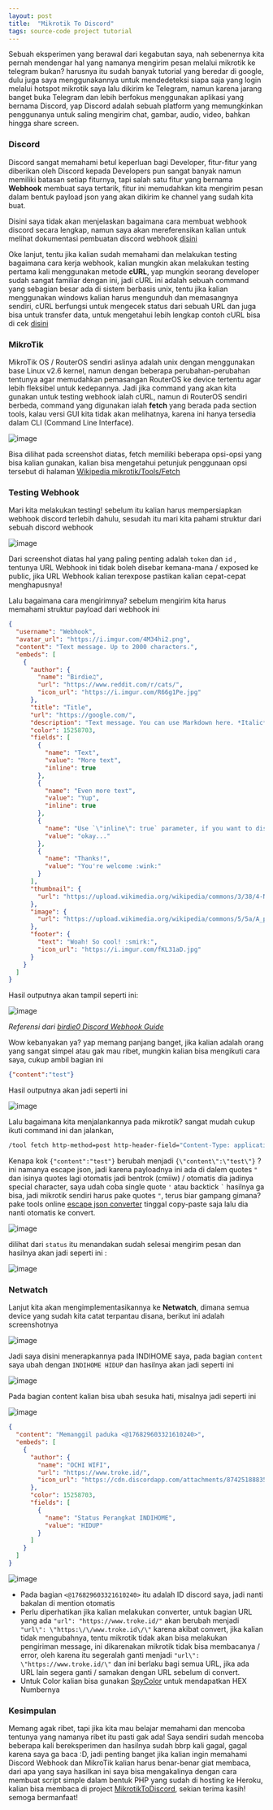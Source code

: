 ```yaml
---
layout: post
title:  "Mikrotik To Discord"
tags: source-code project tutorial
---
```

Sebuah eksperimen yang berawal dari kegabutan saya, nah sebenernya kita pernah mendengar hal yang namanya mengirim pesan melalui mikrotik ke telegram bukan? harusnya itu sudah banyak tutorial yang beredar di google, dulu juga saya menggunakannya untuk mendedeteksi siapa saja yang login melalui hotspot mikrotik saya lalu dikirim ke Telegram, namun karena jarang banget buka Telegram dan lebih berfokus menggunakan aplikasi yang bernama Discord, yap Discord adalah sebuah platform yang memungkinkan penggunanya untuk saling mengirim chat, gambar, audio, video, bahkan hingga share screen. 

### Discord

Discord sangat memahami betul keperluan bagi Developer, fitur-fitur yang diberikan oleh Discord kepada Developers pun sangat banyak namun memiliki batasan setiap fiturnya, tapi salah satu fitur yang bernama **Webhook** membuat saya tertarik, fitur ini memudahkan kita mengirim pesan dalam bentuk payload json yang akan dikirim ke channel yang sudah kita buat.

Disini saya tidak akan menjelaskan bagaimana cara membuat webhook discord secara lengkap, namun saya akan mereferensikan kalian untuk melihat dokumentasi pembuatan discord webhook [disini](https://support.discord.com/hc/en-us/articles/228383668-Intro-to-Webhooks)

Oke lanjut, tentu jika kalian sudah memahami dan melakukan testing bagaimana cara kerja webhook, kalian mungkin akan melakukan testing pertama kali menggunakan metode **cURL**, yap mungkin seorang developer sudah sangat familiar dengan ini, jadi cURL ini adalah sebuah command yang sebagian besar ada di sistem berbasis unix, tentu jika kalian menggunakan windows kalian harus mengunduh dan memasangnya sendiri, cURL berfungsi untuk mengecek status dari sebuah URL dan juga bisa untuk transfer data, untuk mengetahui lebih lengkap contoh cURL bisa di cek [disini](https://devhints.io/curl#examples)

### MikroTik

MikroTik OS / RouterOS sendiri aslinya adalah unix dengan menggunakan base Linux v2.6 kernel, namun dengan beberapa perubahan-perubahan tentunya agar memudahkan pemasangan RouterOS ke device tertentu agar lebih fleksibel untuk kedepannya. Jadi jika command yang akan kita gunakan untuk testing webhook ialah cURL, namun di RouterOS sendiri berbeda, command yang digunakan ialah **fetch** yang berada pada section tools, kalau versi GUI kita tidak akan melihatnya, karena ini hanya tersedia dalam CLI (Command Line Interface).

![image](https://user-images.githubusercontent.com/10250068/134517499-3fed91ba-d344-45c8-9a79-b382ea3b7ae6.png)

Bisa dilihat pada screenshot diatas, fetch memiliki beberapa opsi-opsi yang bisa kalian gunakan, kalian bisa mengetahui petunjuk penggunaan opsi tersebut di halaman [Wikipedia mikrotik/Tools/Fetch](https://wiki.mikrotik.com/wiki/Manual:Tools/Fetch#Properties)

### Testing Webhook

Mari kita melakukan testing! sebelum itu kalian harus mempersiapkan webhook discord terlebih dahulu, sesudah itu mari kita pahami struktur dari sebuah discord webhook

![image](https://user-images.githubusercontent.com/10250068/134519861-72f1b457-e283-4376-8ba9-10039da613a7.png)

Dari screenshot diatas hal yang paling penting adalah `token` dan `id` , tentunya URL Webhook ini tidak boleh disebar kemana-mana / exposed ke public, jika URL Webhook kalian terexpose pastikan kalian cepat-cepat menghapusnya!

Lalu bagaimana cara mengirimnya? sebelum mengirim kita harus memahami struktur payload dari webhook ini

```json
{
  "username": "Webhook",
  "avatar_url": "https://i.imgur.com/4M34hi2.png",
  "content": "Text message. Up to 2000 characters.",
  "embeds": [
    {
      "author": {
        "name": "Birdie♫",
        "url": "https://www.reddit.com/r/cats/",
        "icon_url": "https://i.imgur.com/R66g1Pe.jpg"
      },
      "title": "Title",
      "url": "https://google.com/",
      "description": "Text message. You can use Markdown here. *Italic* **bold** __underline__ ~~strikeout~~ [hyperlink](https://google.com) `code`",
      "color": 15258703,
      "fields": [
        {
          "name": "Text",
          "value": "More text",
          "inline": true
        },
        {
          "name": "Even more text",
          "value": "Yup",
          "inline": true
        },
        {
          "name": "Use `\"inline\": true` parameter, if you want to display fields in the same line.",
          "value": "okay..."
        },
        {
          "name": "Thanks!",
          "value": "You're welcome :wink:"
        }
      ],
      "thumbnail": {
        "url": "https://upload.wikimedia.org/wikipedia/commons/3/38/4-Nature-Wallpapers-2014-1_ukaavUI.jpg"
      },
      "image": {
        "url": "https://upload.wikimedia.org/wikipedia/commons/5/5a/A_picture_from_China_every_day_108.jpg"
      },
      "footer": {
        "text": "Woah! So cool! :smirk:",
        "icon_url": "https://i.imgur.com/fKL31aD.jpg"
      }
    }
  ]
}
```

Hasil outputnya akan tampil seperti ini:

![image](https://user-images.githubusercontent.com/10250068/134521030-ae480b90-6d3b-4231-920f-89a8490ed392.png)

*Referensi dari [birdie0 Discord Webhook Guide](https://birdie0.github.io/discord-webhooks-guide/discord_webhook.html)*

Wow kebanyakan ya? yap memang panjang banget, jika kalian adalah orang yang sangat simpel atau gak mau ribet, mungkin kalian bisa mengikuti cara saya, cukup ambil bagian ini

```json
{"content":"test"}
```

Hasil outputnya akan jadi seperti ini 

![image](https://user-images.githubusercontent.com/10250068/134522052-2e044065-6685-477f-a7da-5e299ac22665.png)

Lalu bagaimana kita menjalankannya pada mikrotik? sangat mudah cukup ikuti command ini dan jalankan,

```bash
/tool fetch http-method=post http-header-field="Content-Type: application/json" http-data="{\"content\":\"test\"}" url="MASUKIN_DISCORD_WEBHOOK_URL_DISINI"
```

Kenapa kok `{"content":"test"}` berubah menjadi `{\"content\":\"test\"}` ? ini namanya escape json, jadi karena payloadnya ini ada di dalem quotes `"` dan isinya quotes lagi otomatis jadi bentrok (cmiiw) / otomatis dia jadinya special character, saya udah coba single quote `'` atau backtick ``` ` ``` hasilnya ga bisa, jadi mikrotik sendiri harus pake quotes `"`, terus biar gampang gimana? pake tools online [escape json converter](https://onlinejsontools.com/escape-json) tinggal copy-paste saja lalu dia nanti otomatis ke convert.

![image](https://user-images.githubusercontent.com/10250068/134544594-e5f361dc-f3fd-4189-bb90-c07a2e6b1f0d.png)

dilihat dari `status` itu menandakan sudah selesai mengirim pesan dan hasilnya akan jadi seperti ini :

![image](https://user-images.githubusercontent.com/10250068/134544791-d305e9bb-85fb-47ed-ad76-4a4de78a7b43.png)

### Netwatch

Lanjut kita akan mengimplementasikannya ke **Netwatch**, dimana semua device yang sudah kita catat terpantau disana, berikut ini adalah screenshotnya

![image](https://user-images.githubusercontent.com/10250068/134600484-67fba1d3-82c4-46c6-b5d9-7813d3160e1b.png)

Jadi saya disini menerapkannya pada INDIHOME saya, pada bagian `content` saya ubah dengan `INDIHOME HIDUP` dan hasilnya akan jadi seperti ini

![image](https://user-images.githubusercontent.com/10250068/134600590-767630d0-c2ee-4b6d-b578-c22d56c1c346.png)

Pada bagian content kalian bisa ubah sesuka hati, misalnya jadi seperti ini

![image](https://user-images.githubusercontent.com/10250068/134603444-d96d7db4-b891-4eff-955a-33553f9d861e.png)

```json
{
  "content": "Memanggil paduka <@176829603321610240>",
  "embeds": [
    {
      "author": {
        "name": "OCHI WIFI",
        "url": "https://www.troke.id/",
        "icon_url": "https://cdn.discordapp.com/attachments/874251888357441537/890757320466911252/pngegg.png"
      },
      "color": 15258703,
      "fields": [
        {
          "name": "Status Perangkat INDIHOME",
          "value": "HIDUP"
        }
      ]
    }
  ]
}
```

![image](https://user-images.githubusercontent.com/10250068/134604226-78b85d3a-552c-47eb-8a30-0ab5d1d4cd77.png)


- Pada bagian `<@176829603321610240>` itu adalah ID discord saya, jadi nanti bakalan di mention otomatis
- Perlu diperhatikan jika kalian melakukan converter, untuk bagian URL yang ada `"url": "https://www.troke.id/"` akan berubah menjadi `"url\": \"https:\/\/www.troke.id\/\"` karena akibat convert, jika kalian tidak mengubahnya, tentu mikrotik tidak akan bisa melakukan pengiriman message, ini dikarenakan mikrotik tidak bisa membacanya / error, oleh karena itu segeralah ganti menjadi `"url\": \"https://www.troke.id/\"` dan ini berlaku bagi semua URL, jika ada URL lain segera ganti / samakan dengan URL sebelum di convert.
- Untuk Color kalian bisa gunakan [SpyColor](https://spycolor.com) untuk mendapatkan HEX Numbernya


### Kesimpulan

Memang agak ribet, tapi jika kita mau belajar memahami dan mencoba tentunya yang namanya ribet itu pasti gak ada! Saya sendiri sudah mencoba beberapa kali bereksperimen dan hasilnya sudah bbrp kali gagal, gagal karena saya ga baca :D, jadi penting banget jika kalian ingin memahami Discord Webhook dan MikroTik kalian harus benar-benar giat membaca, dari apa yang saya hasilkan ini saya bisa mengakalinya dengan cara membuat script simple dalam bentuk PHP yang sudah di hosting ke Heroku, kalian bisa membaca di project [MikrotikToDiscord](https://github.com/troke12/MikrotikToDiscord), sekian terima kasih! semoga bermanfaat!
